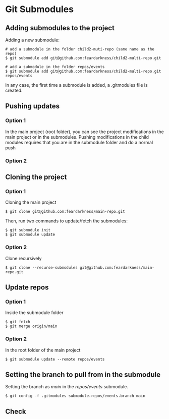 # Git Submodules

## Adding submodules to the project

Adding a new submodule:

```
# add a submodule in the folder child2-muti-repo (same name as the repo)
$ git submodule add git@github.com:feardarkness/child2-multi-repo.git

# add a submodule in the folder repos/events
$ git submodule add git@github.com:feardarkness/child2-multi-repo.git repos/events

```

In any case, the first time a submodule is added, a .gitmodules file is created.

## Pushing updates


### Option 1
In the main project (root folder), you can see the project modifications in the main project or in the submodules. Pushing modifications in the child modules requires that you are in the submodule folder and do a normal push

### Option 2


## Cloning the project

### Option 1

Cloning the main project
```
$ git clone git@github.com:feardarkness/main-repo.git
```

Then, run two commands to update/fetch the submodules:
```
$ git submodule init
$ git submodule update
```

### Option 2

Clone recursively

```
$ git clone --recurse-submodules git@github.com:feardarkness/main-repo.git
```

## Update repos

### Option 1

Inside the submodule folder

```
$ git fetch
$ git merge origin/main
```

### Option 2

In the root folder of the main project
```
$ git submodule update --remote repos/events
```

## Setting the branch to pull from in the submodule


Setting the branch as *main* in the *repos/events* submodule.

```
$ git config -f .gitmodules submodule.repos/events.branch main
```

## Check 